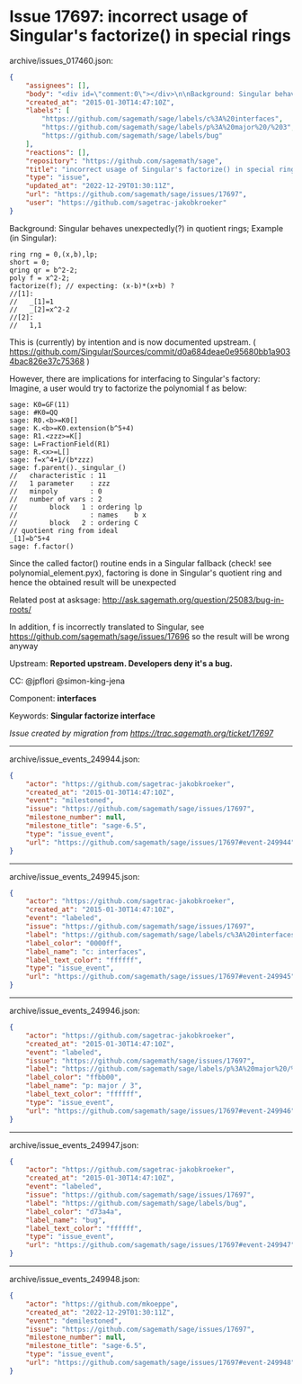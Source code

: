 # Issue 17697: incorrect usage of Singular's factorize() in special rings

archive/issues_017460.json:
```json
{
    "assignees": [],
    "body": "<div id=\"comment:0\"></div>\n\nBackground: Singular behaves unexpectedly(?) in quotient rings; \nExample (in Singular):\n\n```\nring rng = 0,(x,b),lp;\nshort = 0;\nqring qr = b^2-2;\npoly f = x^2-2;\nfactorize(f); // expecting: (x-b)*(x+b) ?\n//[1]:\n//   _[1]=1\n//   _[2]=x^2-2\n//[2]:\n//   1,1 \n```\n\nThis is (currently) by intention and is now documented upstream.\n( https://github.com/Singular/Sources/commit/d0a684deae0e95680bb1a9034bac826e37c75368 ) \n\n\nHowever, there are implications for interfacing to Singular's factory:\nImagine, a user would try to factorize the polynomial f as below:\n\n```\nsage: K0=GF(11)\nsage: #K0=QQ\nsage: R0.<b>=K0[]\nsage: K.<b>=K0.extension(b^5+4)\nsage: R1.<zzz>=K[]\nsage: L=FractionField(R1)\nsage: R.<x>=L[]\nsage: f=x^4+1/(b*zzz)\nsage: f.parent()._singular_()\n//   characteristic : 11\n//   1 parameter    : zzz \n//   minpoly        : 0\n//   number of vars : 2\n//        block   1 : ordering lp\n//                  : names    b x\n//        block   2 : ordering C\n// quotient ring from ideal\n_[1]=b^5+4\nsage: f.factor()\n```\n\nSince the called factor() routine ends in a Singular fallback (check! see polynomial_element.pyx), factoring is done in Singular's quotient ring and\nhence the obtained result will be unexpected\n\nRelated post at asksage:\nhttp://ask.sagemath.org/question/25083/bug-in-roots/\n\nIn addition, f is incorrectly translated to Singular,\nsee \nhttps://github.com/sagemath/sage/issues/17696\nso the result will be wrong anyway\n\n\n\n\nUpstream: **Reported upstream. Developers deny it's a bug.**\n\nCC:  @jpflori @simon-king-jena\n\nComponent: **interfaces**\n\nKeywords: **Singular factorize interface**\n\n_Issue created by migration from https://trac.sagemath.org/ticket/17697_\n\n",
    "created_at": "2015-01-30T14:47:10Z",
    "labels": [
        "https://github.com/sagemath/sage/labels/c%3A%20interfaces",
        "https://github.com/sagemath/sage/labels/p%3A%20major%20/%203",
        "https://github.com/sagemath/sage/labels/bug"
    ],
    "reactions": [],
    "repository": "https://github.com/sagemath/sage",
    "title": "incorrect usage of Singular's factorize() in special rings",
    "type": "issue",
    "updated_at": "2022-12-29T01:30:11Z",
    "url": "https://github.com/sagemath/sage/issues/17697",
    "user": "https://github.com/sagetrac-jakobkroeker"
}
```
<div id="comment:0"></div>

Background: Singular behaves unexpectedly(?) in quotient rings; 
Example (in Singular):

```
ring rng = 0,(x,b),lp;
short = 0;
qring qr = b^2-2;
poly f = x^2-2;
factorize(f); // expecting: (x-b)*(x+b) ?
//[1]:
//   _[1]=1
//   _[2]=x^2-2
//[2]:
//   1,1 
```

This is (currently) by intention and is now documented upstream.
( https://github.com/Singular/Sources/commit/d0a684deae0e95680bb1a9034bac826e37c75368 ) 


However, there are implications for interfacing to Singular's factory:
Imagine, a user would try to factorize the polynomial f as below:

```
sage: K0=GF(11)
sage: #K0=QQ
sage: R0.<b>=K0[]
sage: K.<b>=K0.extension(b^5+4)
sage: R1.<zzz>=K[]
sage: L=FractionField(R1)
sage: R.<x>=L[]
sage: f=x^4+1/(b*zzz)
sage: f.parent()._singular_()
//   characteristic : 11
//   1 parameter    : zzz 
//   minpoly        : 0
//   number of vars : 2
//        block   1 : ordering lp
//                  : names    b x
//        block   2 : ordering C
// quotient ring from ideal
_[1]=b^5+4
sage: f.factor()
```

Since the called factor() routine ends in a Singular fallback (check! see polynomial_element.pyx), factoring is done in Singular's quotient ring and
hence the obtained result will be unexpected

Related post at asksage:
http://ask.sagemath.org/question/25083/bug-in-roots/

In addition, f is incorrectly translated to Singular,
see 
https://github.com/sagemath/sage/issues/17696
so the result will be wrong anyway




Upstream: **Reported upstream. Developers deny it's a bug.**

CC:  @jpflori @simon-king-jena

Component: **interfaces**

Keywords: **Singular factorize interface**

_Issue created by migration from https://trac.sagemath.org/ticket/17697_





---

archive/issue_events_249944.json:
```json
{
    "actor": "https://github.com/sagetrac-jakobkroeker",
    "created_at": "2015-01-30T14:47:10Z",
    "event": "milestoned",
    "issue": "https://github.com/sagemath/sage/issues/17697",
    "milestone_number": null,
    "milestone_title": "sage-6.5",
    "type": "issue_event",
    "url": "https://github.com/sagemath/sage/issues/17697#event-249944"
}
```



---

archive/issue_events_249945.json:
```json
{
    "actor": "https://github.com/sagetrac-jakobkroeker",
    "created_at": "2015-01-30T14:47:10Z",
    "event": "labeled",
    "issue": "https://github.com/sagemath/sage/issues/17697",
    "label": "https://github.com/sagemath/sage/labels/c%3A%20interfaces",
    "label_color": "0000ff",
    "label_name": "c: interfaces",
    "label_text_color": "ffffff",
    "type": "issue_event",
    "url": "https://github.com/sagemath/sage/issues/17697#event-249945"
}
```



---

archive/issue_events_249946.json:
```json
{
    "actor": "https://github.com/sagetrac-jakobkroeker",
    "created_at": "2015-01-30T14:47:10Z",
    "event": "labeled",
    "issue": "https://github.com/sagemath/sage/issues/17697",
    "label": "https://github.com/sagemath/sage/labels/p%3A%20major%20/%203",
    "label_color": "ffbb00",
    "label_name": "p: major / 3",
    "label_text_color": "ffffff",
    "type": "issue_event",
    "url": "https://github.com/sagemath/sage/issues/17697#event-249946"
}
```



---

archive/issue_events_249947.json:
```json
{
    "actor": "https://github.com/sagetrac-jakobkroeker",
    "created_at": "2015-01-30T14:47:10Z",
    "event": "labeled",
    "issue": "https://github.com/sagemath/sage/issues/17697",
    "label": "https://github.com/sagemath/sage/labels/bug",
    "label_color": "d73a4a",
    "label_name": "bug",
    "label_text_color": "ffffff",
    "type": "issue_event",
    "url": "https://github.com/sagemath/sage/issues/17697#event-249947"
}
```



---

archive/issue_events_249948.json:
```json
{
    "actor": "https://github.com/mkoeppe",
    "created_at": "2022-12-29T01:30:11Z",
    "event": "demilestoned",
    "issue": "https://github.com/sagemath/sage/issues/17697",
    "milestone_number": null,
    "milestone_title": "sage-6.5",
    "type": "issue_event",
    "url": "https://github.com/sagemath/sage/issues/17697#event-249948"
}
```
